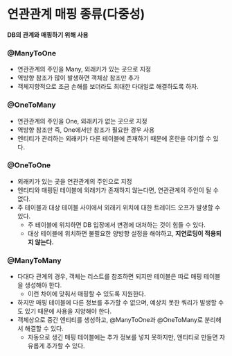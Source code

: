 # 연관관계 매핑 종류(다중성)

**DB의 관계와 매핑하기 위해 사용**

### @ManyToOne

* 연관관계의 주인을 Many, 외래키가 있는 곳으로 지정
* 역방향 참조가 많이 발생하면 객체상 참조만 추가
* 객체지향적으로 조금 손해를 보더라도 최대한 다대일로 해결하도록 하자.

### @OneToMany

* 연관관계의 주인을 One, 외래키가 없는 곳으로 지정
* 역방향 참조만 즉, One에서만 참조가 필요한 경우 사용
* 엔티티가 관리하는 외래키가 다른 테이블에 존재하기 때문에 혼란을 야기할 수 있다.

### @OneToOne

* 외래키가 있는 곳을 연관관계의 주인으로 지정
* 엔티티와 매핑된 테이블에 외래키가 존재하지 않는다면, 연관관계의 주인이 될 수 없다.
* 주 테이블과 대상 테이블 사이에서 외래키 위치에 대한 트레이드 오프가 발생할 수 있다.
    * 주 테이블에 위치하면 DB 입장에서 변경에 대처하는 것이 힘들 수 있다.
    * 대상 테이블에 위치하면 불필요한 양방향 설정을 해야하고, **지연로딩이 적용되지 않는다.**

### @ManyToMany

* 다대다 관계의 경우, 객체는 리스트를 참조하면 되지만 테이블은 따로 매핑 테이블을 생성해야 한다.
    * 이런 차이에 맞춰서 매핑할 수 있도록 지원한다.
* 하지만 매핑 테이블에 다른 정보를 추가할 수 없으며, 예상치 못한 쿼리가 발생할 수도 있기 때문에 사용을 지양해야 한다.
* 객체상으로 중간 엔티티를 생성하고, @ManyToOne과 @OneToMany로 분리해서 해결할 수 있다.
    * 자동으로 생긴 매핑 테이블에는 추가 정보를 넣지 못하지만, 엔티티로 만들면 자유롭게 추가할 수 있다.